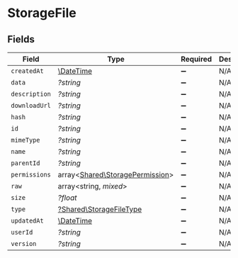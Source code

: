 # StorageFile


## Fields

| Field                                                                       | Type                                                                        | Required                                                                    | Description                                                                 |
| --------------------------------------------------------------------------- | --------------------------------------------------------------------------- | --------------------------------------------------------------------------- | --------------------------------------------------------------------------- |
| `createdAt`                                                                 | [\DateTime](https://www.php.net/manual/en/class.datetime.php)               | :heavy_minus_sign:                                                          | N/A                                                                         |
| `data`                                                                      | *?string*                                                                   | :heavy_minus_sign:                                                          | N/A                                                                         |
| `description`                                                               | *?string*                                                                   | :heavy_minus_sign:                                                          | N/A                                                                         |
| `downloadUrl`                                                               | *?string*                                                                   | :heavy_minus_sign:                                                          | N/A                                                                         |
| `hash`                                                                      | *?string*                                                                   | :heavy_minus_sign:                                                          | N/A                                                                         |
| `id`                                                                        | *?string*                                                                   | :heavy_minus_sign:                                                          | N/A                                                                         |
| `mimeType`                                                                  | *?string*                                                                   | :heavy_minus_sign:                                                          | N/A                                                                         |
| `name`                                                                      | *?string*                                                                   | :heavy_minus_sign:                                                          | N/A                                                                         |
| `parentId`                                                                  | *?string*                                                                   | :heavy_minus_sign:                                                          | N/A                                                                         |
| `permissions`                                                               | array<[Shared\StoragePermission](../../Models/Shared/StoragePermission.md)> | :heavy_minus_sign:                                                          | N/A                                                                         |
| `raw`                                                                       | array<string, *mixed*>                                                      | :heavy_minus_sign:                                                          | N/A                                                                         |
| `size`                                                                      | *?float*                                                                    | :heavy_minus_sign:                                                          | N/A                                                                         |
| `type`                                                                      | [?Shared\StorageFileType](../../Models/Shared/StorageFileType.md)           | :heavy_minus_sign:                                                          | N/A                                                                         |
| `updatedAt`                                                                 | [\DateTime](https://www.php.net/manual/en/class.datetime.php)               | :heavy_minus_sign:                                                          | N/A                                                                         |
| `userId`                                                                    | *?string*                                                                   | :heavy_minus_sign:                                                          | N/A                                                                         |
| `version`                                                                   | *?string*                                                                   | :heavy_minus_sign:                                                          | N/A                                                                         |